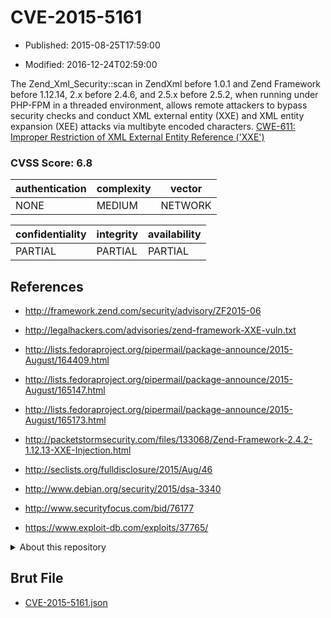 # CVE-2015-5161

- Published: 2015-08-25T17:59:00

- Modified: 2016-12-24T02:59:00

The Zend_Xml_Security::scan in ZendXml before 1.0.1 and Zend Framework before 1.12.14, 2.x before 2.4.6, and 2.5.x before 2.5.2, when running under PHP-FPM in a threaded environment, allows remote attackers to bypass security checks and conduct XML external entity (XXE) and XML entity expansion (XEE) attacks via multibyte encoded characters. <a href="http://cwe.mitre.org/data/definitions/611.html">CWE-611: Improper Restriction of XML External Entity Reference ('XXE')</a>

### CVSS Score: **6.8**

| authentication | complexity | vector |
| --- | --- | --- |
| NONE | MEDIUM | NETWORK |

| confidentiality | integrity | availability |
| --- | --- | --- |
| PARTIAL | PARTIAL | PARTIAL |

## References

* http://framework.zend.com/security/advisory/ZF2015-06

* http://legalhackers.com/advisories/zend-framework-XXE-vuln.txt

* http://lists.fedoraproject.org/pipermail/package-announce/2015-August/164409.html

* http://lists.fedoraproject.org/pipermail/package-announce/2015-August/165147.html

* http://lists.fedoraproject.org/pipermail/package-announce/2015-August/165173.html

* http://packetstormsecurity.com/files/133068/Zend-Framework-2.4.2-1.12.13-XXE-Injection.html

* http://seclists.org/fulldisclosure/2015/Aug/46

* http://www.debian.org/security/2015/dsa-3340

* http://www.securityfocus.com/bid/76177

* https://www.exploit-db.com/exploits/37765/

<details>
<summary>About this repository</summary> 

  This repository is part of the project [Live Hack CVE](https://github.com/Live-Hack-CVE). Main website can be found [www.live-hack.org](https://www.live-hack.org) 
  
  Made by [Sn0wAlice](https://github.com/Sn0wAlice) for the people that care about security and need to have a feed of the latest CVEs. Hope you enjoy it, don't forget to star the repo and follow me on [Twitter](https://twitter.com/Sn0wAlice) and [Github](https://github.com/Sn0wAlice). And that is my [personnal website](https://www.alice-snow.me/)

  - [Home Page](https://github.com/Live-Hack-CVE)
  - [Framework](https://github.com/Live-Hack-CVE/cve-framework)
  - [CVE database](https://github.com/Live-Hack-CVE/full_database)
  - [Changelog](https://github.com/Live-Hack-CVE/Changelog)
</details>

## Brut File

* [CVE-2015-5161.json](https://raw.githubusercontent.com/Live-Hack-CVE/full_database/main/cves/2015/CVE-2015-5161.json)

